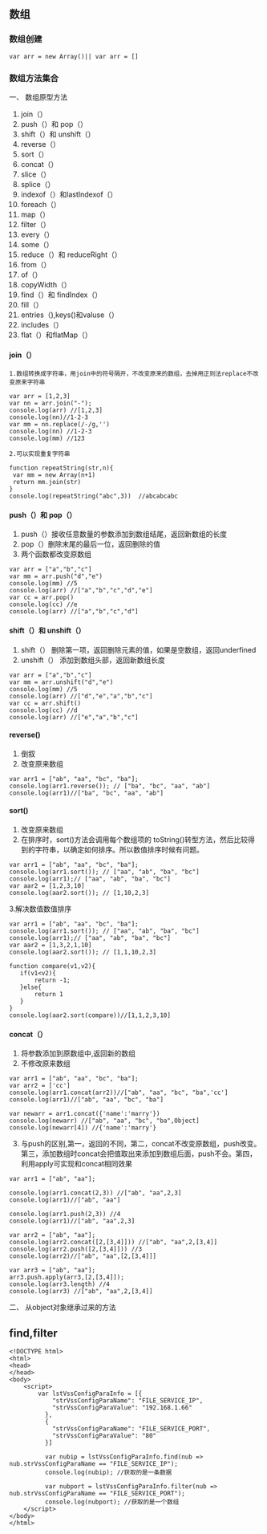 ## 数组
### 数组创建
```
var arr = new Array()|| var arr = []
```
### 数组方法集合
一、 数组原型方法
1. join（）
2. push（）和 pop（）
3. shift（）和 unshift（）
4. reverse（）
5. sort（）
6. concat（）
7. slice（）
8. splice（）
9. indexof（）和lastIndexof（）
10. foreach（）
11. map（）
12. filter（）
13. every（）
14. some（）
15. reduce（）和 reduceRight（）
16. from（）
17. of（）
18. copyWidth（）
19. find（）和 findIndex（）
20. fill（）
21. entries（),keys()和valuse（）
22. includes（）
23. flat（）和flatMap（）

#### join（）
```
1.数组转换成字符串，用join中的符号隔开，不改变原来的数组，去掉用正则法replace不改变原来字符串

var arr = [1,2,3]
var nn = arr.join("-");
console.log(arr) //[1,2,3]
console.log(nn)//1-2-3
var mm = nn.replace(/-/g,'') 
console.log(nn) //1-2-3
console.log(mm) //123

2.可以实现重复字符串

function repeatString(str,n){
 var mm = new Array(n+1)
 return mm.join(str)	
}
console.log(repeatString("abc",3))  //abcabcabc
```
#### push（）和 pop（）
1. push（）接收任意数量的参数添加到数组结尾，返回新数组的长度
2. pop（）删除末尾的最后一位，返回删除的值
3. 两个函数都改变原数组
```
var arr = ["a","b","c"]
var mm = arr.push("d","e")
console.log(mm) //5
console.log(arr) //["a","b","c","d","e"]
var cc = arr.pop()
console.log(cc) //e
console.log(arr) //["a","b","c","d"]
```
 #### shift（）和 unshift（）
 1. shift（） 删除第一项，返回删除元素的值，如果是空数组，返回underfined
 2. unshift（） 添加到数组头部，返回新数组长度
 ```
 var arr = ["a","b","c"]
 var mm = arr.unshift("d","e")
 console.log(mm) //5
 console.log(arr) //["d","e","a","b","c"]
 var cc = arr.shift()
 console.log(cc) //d
 console.log(arr) //["e","a","b","c"]
 
 ```
 #### reverse()
 1. 倒叙
 2. 改变原来数组
 ```
 var arr1 = ["ab", "aa", "bc", "ba"];
 console.log(arr1.reverse()); // ["ba", "bc", "aa", "ab"]
 console.log(arr1)//["ba", "bc", "aa", "ab"]
 ```
 #### sort()
 1. 改变原来数组
 2. 在排序时，sort()方法会调用每个数组项的 toString()转型方法，然后比较得到的字符串，以确定如何排序。所以数值排序时候有问题。
 ```
 var arr1 = ["ab", "aa", "bc", "ba"];
 console.log(arr1.sort()); // ["aa", "ab", "ba", "bc"]
 console.log(arr1);// ["aa", "ab", "ba", "bc"]
 var aar2 = [1,2,3,10]
 console.log(aar2.sort()); // [1,10,2,3]
 ```
 3.解决数值数值排序
 ```
 var arr1 = ["ab", "aa", "bc", "ba"];
 console.log(arr1.sort()); // ["aa", "ab", "ba", "bc"]
 console.log(arr1);// ["aa", "ab", "ba", "bc"]
 var aar2 = [1,3,2,1,10]
 console.log(aar2.sort()); // [1,1,10,2,3]

 function compare(v1,v2){
	if(v1<v2){
		return -1;
	}else{
		return 1	
	}
 }
 console.log(aar2.sort(compare))//[1,1,2,3,10]
 ```
 
 #### concat（）
 1. 将参数添加到原数组中,返回新的数组
 2. 不修改原来数组
 ```
 var arr1 = ["ab", "aa", "bc", "ba"];
 var arr2 = ['cc']
 console.log(arr1.concat(arr2))//["ab", "aa", "bc", "ba",'cc']
 console.log(arr1)//["ab", "aa", "bc", "ba"]

 var newarr = arr1.concat({'name':'marry'}) 
 console.log(newarr) //["ab", "aa", "bc", "ba",Object]
 console.log(newarr[4]) //{'name':'marry'}
 
 ```
 3. 与push的区别,第一，返回的不同，第二，concat不改变原数组，push改变。第三，添加数组时concat会把值取出来添加到数组后面，push不会。第四， 利用apply可实现和concat相同效果
 ```
 var arr1 = ["ab", "aa"];

 console.log(arr1.concat(2,3)) //["ab", "aa",2,3]
 console.log(arr1)//["ab", "aa"]

 console.log(arr1.push(2,3)) //4
 console.log(arr1)//["ab", "aa",2,3]

 var arr2 = ["ab", "aa"];
 console.log(arr2.concat([2,[3,4]])) //["ab", "aa",2,[3,4]]
 console.log(arr2.push([2,[3,4]])) //3
 console.log(arr2)//["ab", "aa",[2,[3,4]]]
 
 var arr3 = ["ab", "aa"];
 arr3.push.apply(arr3,[2,[3,4]]);
 console.log(arr3.length) //4
 console.log(arr3) //["ab", "aa",2,[3,4]] 
 ```
 
 
 
 

二、 从object对象继承过来的方法




##  find,filter
```
<!DOCTYPE html>
<html>
<head>
</head>
<body>
    <script>
        var lstVssConfigParaInfo = [{
            "strVssConfigParaName": "FILE_SERVICE_IP",
            "strVssConfigParaValue": "192.168.1.66"
          },
          {
            "strVssConfigParaName": "FILE_SERVICE_PORT",
            "strVssConfigParaValue": "80"
          }]

          var nubip = lstVssConfigParaInfo.find(nub => nub.strVssConfigParaName == "FILE_SERVICE_IP");
          console.log(nubip); //获取的是一条数据

          var nubport = lstVssConfigParaInfo.filter(nub => nub.strVssConfigParaName == "FILE_SERVICE_PORT");
          console.log(nubport); //获取的是一个数组
    </script>
</body>
</html>
```
